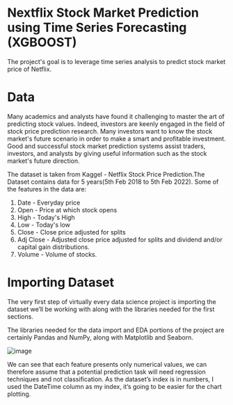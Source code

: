 # Nextflix Stock Market Prediction using Time Series Forecasting (XGBOOST)

The project's goal is to leverage time series analysis to predict stock market price of Netflix. 

# Data
Many academics and analysts have found it challenging to master the art of predicting stock values. Indeed, investors are keenly engaged in the field of stock price prediction research. Many investors want to know the stock market's future scenario in order to make a smart and profitable investment. Good and successful stock market prediction systems assist traders, investors, and analysts by giving useful information such as the stock market's future direction.

The dataset is taken from Kaggel - Netflix Stock Price Prediction.The Dataset contains data for 5 years(5th Feb 2018 to 5th Feb 2022).
Some of the features in the data are:

1. Date - Everyday price
2. Open - Price at which stock opens
3. High - Today's High
4. Low - Today's low
5. Close - Close price adjusted for splits
6. Adj Close - Adjusted close price adjusted for splits and dividend and/or capital gain distributions.
7. Volume - Volume of stocks. 


# Importing Dataset
The very first step of virtually every data science project is importing the dataset we’ll be working with along with the libraries needed for the first sections.

The libraries needed for the data import and EDA portions of the project are certainly Pandas and NumPy, along with Matplotlib and Seaborn.

![image](https://user-images.githubusercontent.com/103538049/211171335-0f87beac-042c-463f-a587-95cd3bee5700.png)


We can see that each feature presents only numerical values, we can therefore assume that a potential prediction task will need regression techniques and not classification. As the dataset’s index is in numbers, I used the DateTime column as my index, it’s going to be easier for the chart plotting. 


